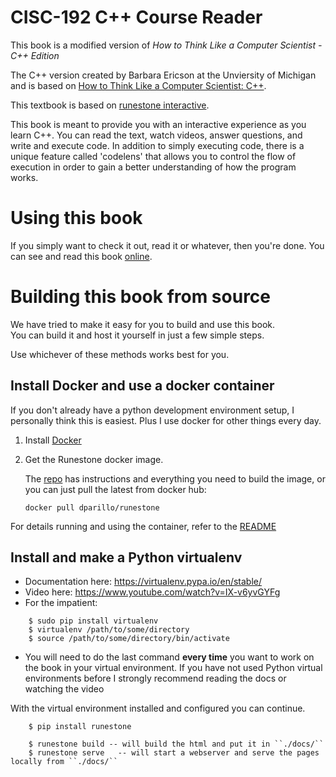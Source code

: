 # CISC-192 C++ Course Reader

This book is a modified version of 
*How to Think Like a Computer Scientist - C++ Edition*

The C++ version created by Barbara Ericson at the Unviersity of Michigan and
is based on [How to Think Like a Computer Scientist: C++](https://open.umn.edu/opentextbooks/textbooks/how-to-think-like-a-computer-scientist-c-version).

This textbook is based on [runestone interactive](http://runestoneinteractive.org/build/html/index.html).

This book is meant to provide you with an interactive experience as you learn C++.
You can read the text, watch videos, answer questions, and write and execute code.
In addition to simply executing code,
there is a unique feature called 'codelens' that allows you to control the
flow of execution in order to gain a better understanding of how the program
works.


# Using this book
If you simply want to check it out, read it or whatever,
then you're done.
You can see and read this book [online](https://daveparillo.github.io/cisc192-reader).

# Building this book from source
We have tried to make it easy for you to build and use this book.  
You can build it and host it yourself in just a few simple steps.

Use whichever of these methods works best for you.

## Install Docker and use a docker container
If you don't already have a python development environment setup,
I personally think this is easiest.
Plus I use docker for other things every day.

1. Install [Docker](https://www.docker.com/)
2. Get the Runestone docker image.

   The [repo](https://github.com/DaveParillo/runestone-docker)
   has instructions and everything you need to build the image,
   or you can just pull the latest from docker hub:


   ```
   docker pull dparillo/runestone
   ```

For details running and using the container, refer to the
[README](https://github.com/DaveParillo/runestone-docker/blob/master/README.md)

## Install and make a Python virtualenv
 
* Documentation here:  https://virtualenv.pypa.io/en/stable/
* Video here:  https://www.youtube.com/watch?v=IX-v6yvGYFg
* For the impatient:

```
    $ sudo pip install virtualenv
    $ virtualenv /path/to/some/directory
    $ source /path/to/some/directory/bin/activate
```
     
* You will need to do the last command **every time** you want to work on the book in your virtual environment.
If you have not used Python virtual environments before I strongly recommend reading the docs or watching the video
 
With the virtual environment installed and configured you can continue.

```
    $ pip install runestone

    $ runestone build -- will build the html and put it in ``./docs/``
    $ runestone serve   -- will start a webserver and serve the pages locally from ``./docs/``

```

